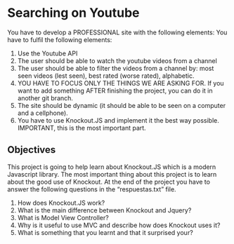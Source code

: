 # Searching on Youtube

You have to develop a PROFESSIONAL site with the following elements: 
You have to fulfil the following elements:

1. Use the Youtube API
2. The user should be able to watch the youtube videos from a channel
3. The user should be able to filter the videos from a channel by: most seen videos (lest seen), best rated (worse rated), alphabetic.
4. YOU HAVE TO FOCUS ONLY THE THINGS WE ARE ASKING FOR. If you want to add something AFTER finishing the project, you can do it in another git branch.
5. The site should be dynamic (it should be able to be seen on a computer and a cellphone).
6. You have to use Knockout.JS and implement it the best way possible. IMPORTANT, this is the most important part. 

## Objectives
This project is going to help learn about Knockout.JS which is a modern Javascript library. The most important thing about this project is to learn about the good use of Knockout. At the end of the project you have to answer the following questions in the “respuestas.txt” file.

1. How does Knockout.JS work?
2. What is the main difference between Knockout and Jquery?
3. What is Model View Controller?
4. Why is it useful to use MVC and describe how does Knockout uses it?
5. What is something that you learnt and that it surprised your?
